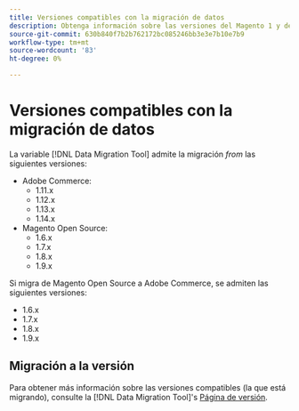 ```yaml
---
title: Versiones compatibles con la migración de datos
description: Obtenga información sobre las versiones del Magento 1 y del Magento 2 que la variable [!DNL Data Migration Tool] admite .
source-git-commit: 630b840f7b2b762172bc085246bb3e3e7b10e7b9
workflow-type: tm+mt
source-wordcount: '83'
ht-degree: 0%

---
```



# Versiones compatibles con la migración de datos

La variable [!DNL Data Migration Tool] admite la migración _from_ las siguientes versiones:

* Adobe Commerce:
   * 1.11.x
   * 1.12.x
   * 1.13.x
   * 1.14.x
* Magento Open Source:
   * 1.6.x
   * 1.7.x
   * 1.8.x
   * 1.9.x

Si migra de Magento Open Source a Adobe Commerce, se admiten las siguientes versiones:

* 1.6.x
* 1.7.x
* 1.8.x
* 1.9.x

## Migración a la versión

Para obtener más información sobre las versiones compatibles (la que está migrando), consulte la [!DNL Data Migration Tool]&#39;s [Página de versión](https://github.com/magento/data-migration-tool/releases).
